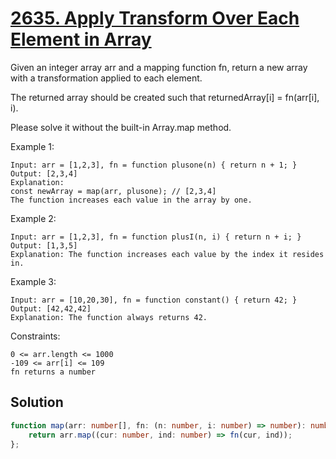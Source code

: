 # [2635. Apply Transform Over Each Element in Array](https://leetcode.com/problems/apply-transform-over-each-element-in-array/)

Given an integer array arr and a mapping function fn, return a new array with a transformation applied to each element.

The returned array should be created such that returnedArray[i] = fn(arr[i], i).

Please solve it without the built-in Array.map method.

 

Example 1:
```
Input: arr = [1,2,3], fn = function plusone(n) { return n + 1; }
Output: [2,3,4]
Explanation:
const newArray = map(arr, plusone); // [2,3,4]
The function increases each value in the array by one. 
```
Example 2:
```
Input: arr = [1,2,3], fn = function plusI(n, i) { return n + i; }
Output: [1,3,5]
Explanation: The function increases each value by the index it resides in.
```
Example 3:
```
Input: arr = [10,20,30], fn = function constant() { return 42; }
Output: [42,42,42]
Explanation: The function always returns 42.
 ```

Constraints:
```
0 <= arr.length <= 1000
-109 <= arr[i] <= 109
fn returns a number
```

## Solution
```ts
function map(arr: number[], fn: (n: number, i: number) => number): number[] {
    return arr.map((cur: number, ind: number) => fn(cur, ind));
};
```